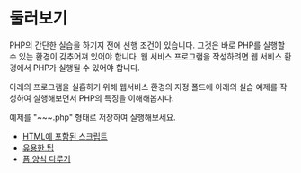 # 둘러보기

PHP의 간단한 실습을 하기지 전에 선행 조건이 있습니다. 그것은 바로 PHP를 실행할 수 있는 환경이 갖추어져 있어야 합니다.
웹 서비스 프로그램을 작성하려면 웹 서비스 환경에서 PHP가 실행될 수 있어야 합니다.

아래의 프로그램을 실흡하기 위해 웹서비스 환경의 지정 폴드에 아래의 실습 예제를 작성하여 실행해보면서 PHP의 특징을 이해해봅시다.

예제를 "~~~.php" 형태로 저장하여 실행해보세요.

* [HTML에 포함된 스크립트](html.md "HTML에 포함된 스크립트")
* [유용한 팁](useful.md "유용한 팁")
* [폼 양식 다루기](form.md "폼 양식 다루기")

